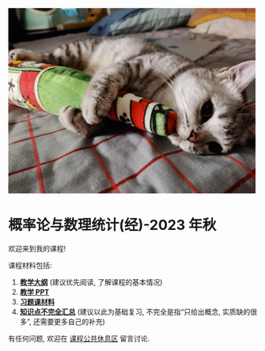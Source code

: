 
<img src="cover.jpeg" width="500">

# 概率论与数理统计(经)-2023 年秋

欢迎来到我的课程! 

课程材料包括:

1. [**教学大纲**](https://github.com/xumin1991/Probability-and-Statistics-2023/blob/Min/%E6%95%99%E5%AD%A6%E5%A4%A7%E7%BA%B2.md) (建议优先阅读, 了解课程的基本情况)
2. [**教学 PPT**](https://github.com/xumin1991/Probability-and-Statistics-2023/tree/Min/PPT)
3. [**习题课材料**](https://github.com/xumin1991/Probability-and-Statistics-2023/tree/Min/%E4%B9%A0%E9%A2%98%E8%AF%BE%E6%9D%90%E6%96%99)
4. [**知识点不完全汇总**](https://github.com/xumin1991/Probability-and-Statistics-2023/blob/Min/%E6%A6%82%E7%8E%87%E7%BB%9F%E8%AE%A1%E7%9F%A5%E8%AF%86%E7%82%B9%E6%B1%87%E6%80%BB.md) (建议以此为基础复习, 不完全是指“只给出概念, 实质缺的很多”, 还需要更多自己的补充)

有任何问题, 欢迎在 [课程公共休息区](https://github.com/xumin1991/Probability-and-Statistics-2023/issues/1) 留言讨论.
